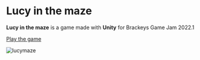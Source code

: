 # Lucy in the maze

**Lucy in the maze** is a game made with **Unity** for Brackeys Game Jam 2022.1

[Play the game](https://col4n.itch.io/lucy-in-the-maze)

![lucymaze](https://user-images.githubusercontent.com/18310096/156275737-785cae4e-8b56-40f7-a237-e7f5cb9cb52b.png)
